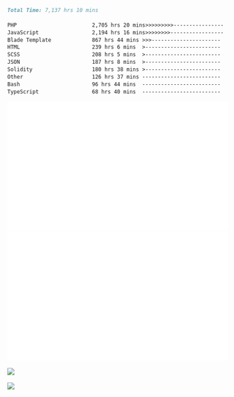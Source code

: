 <!--START_SECTION:waka-->

```markdown
Total Time: 7,137 hrs 10 mins

PHP                        2,705 hrs 20 mins>>>>>>>>>----------------   37.24 %
JavaScript                 2,194 hrs 16 mins>>>>>>>>-----------------   30.21 %
Blade Template             867 hrs 44 mins >>>----------------------   11.95 %
HTML                       239 hrs 6 mins  >------------------------   03.29 %
SCSS                       208 hrs 5 mins  >------------------------   02.86 %
JSON                       187 hrs 8 mins  >------------------------   02.58 %
Solidity                   180 hrs 38 mins >------------------------   02.49 %
Other                      126 hrs 37 mins -------------------------   01.74 %
Bash                       96 hrs 44 mins  -------------------------   01.33 %
TypeScript                 68 hrs 40 mins  -------------------------   00.95 %
```

<!--END_SECTION:waka-->

![](https://raw.githubusercontent.com/DrMaxis/github-stats-transparent/output/generated/overview.svg)
![](https://raw.githubusercontent.com/DrMaxis/github-stats-transparent/output/generated/languages.svg)

![](https://git-readme-stats-drmaxis-projects.vercel.app/api?username=drmaxis&show_icons=true&theme=outrun&count_private=true&show=reviews,discussions_started,discussions_answered,prs_merged,prs_merged_percentage&custom_title=2024%20Github%20Rank)
 
<a href="https://count.getloli.com/"><img src="https://count.getloli.com/get/@:maxis-the-alchemist?theme=rule34"></a>
<!-- https://count.getloli.com/get/@alchemist?theme=rule34 -->
<br>
